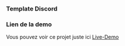 ### Template Discord

### Lien de la demo

Vous pouvez voir ce projet juste ici [Live-Demo](https://maalone2408.github.io/Bot_Discord-Template/)
